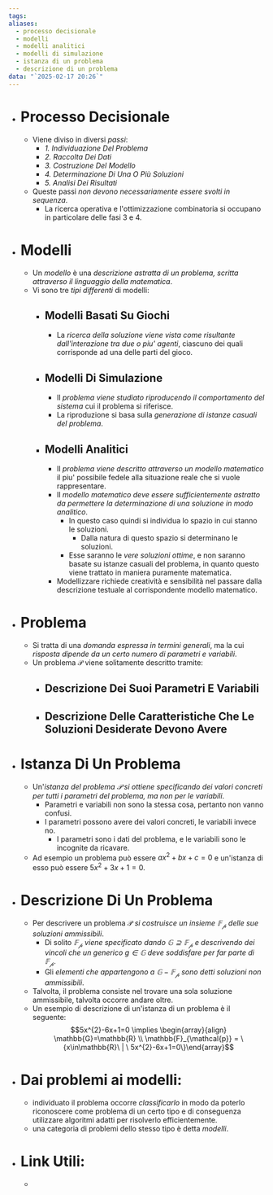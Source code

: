 ```yaml
---
tags: 
aliases:
  - processo decisionale
  - modelli
  - modelli analitici
  - modelli di simulazione
  - istanza di un problema
  - descrizione di un problema
data: "`2025-02-17 20:26`"
---
```

+ # Processo Decisionale
	+ Viene diviso in diversi _passi_:
		+ _1. Individuazione Del Problema_
		+ _2. Raccolta Dei Dati_
		+ _3. Costruzione Del Modello_
		+ _4. Determinazione Di Una O Più Soluzioni_
		+ _5. Analisi Dei Risultati_
	+ Queste passi _non devono necessariamente essere svolti in sequenza_.
		+ La ricerca operativa e l'ottimizzazione combinatoria si occupano in particolare delle fasi 3 e 4.
+ # Modelli
	+ Un _modello_ è una _descrizione astratta di un problema, scritta attraverso il linguaggio della matematica_.
	+ Vi sono tre _tipi differenti_ di modelli:
		+ ## Modelli Basati Su Giochi
			+ La _ricerca della soluzione viene vista come risultante dall'interazione tra due o piu' agenti_, ciascuno dei quali corrisponde ad una delle parti del gioco.
		+ ## Modelli Di Simulazione
			+ Il _problema viene studiato riproducendo il comportamento del sistema_ cui il problema si riferisce.
			+ La riproduzione si basa sulla _generazione di istanze casuali del problema_.
		+ ## Modelli Analitici
			+ Il _problema viene descritto attraverso un modello matematico_ il piu' possibile fedele alla situazione reale che si vuole rappresentare.
			+ Il _modello matematico deve essere sufficientemente astratto da permettere la determinazione di una soluzione in modo analitico_.
				+ In questo caso quindi si individua lo spazio in cui stanno le soluzioni.
					+ Dalla natura di questo spazio si determinano le soluzioni.
				+ Esse saranno le _vere soluzioni ottime_, e non saranno basate su istanze casuali del problema, in quanto questo viene trattato in maniera puramente matematica.
			+ Modellizzare richiede creatività e sensibilità nel passare dalla descrizione testuale al corrispondente modello matematico.
+ # Problema
	+ Si tratta di una _domanda espressa in termini generali_, ma la cui _risposta dipende da un certo numero di parametri e variabili_.
	+ Un problema $\mathcal{P}$ viene solitamente descritto tramite:
		+ ## Descrizione Dei Suoi Parametri E Variabili
		+ ## Descrizione Delle Caratteristiche Che Le Soluzioni Desiderate Devono Avere
+ # Istanza Di Un Problema
	+ Un'_istanza del problema $\mathcal{P}$ si ottiene specificando dei valori concreti per tutti i parametri del problema, ma non per le variabili_.
		+ Parametri e variabili non sono la stessa cosa, pertanto non vanno confusi.
		+ I parametri possono avere dei valori concreti, le variabili invece no.
			+ I parametri sono i dati del problema, e le variabili sono le incognite da ricavare.
	+ Ad esempio un problema può essere $ax^2+bx+c=0$ e un'istanza di esso può essere $5x^2+3x+1=0$.
- # Descrizione Di Un Problema
	+ Per descrivere un problema $\mathcal{P}$ _si costruisce un insieme $\mathbb{F}_{\mathcal{p}}$ delle sue soluzioni ammissibili_.
		+ Di solito _$\mathbb{F}_{\mathcal{p}}$ viene specificato dando $\mathbb{G}\supseteq\mathbb{F}_{\mathcal{p}}$ e descrivendo dei vincoli che un generico $g\in\mathbb{G}$ deve soddisfare per far parte di $\mathbb{F}_{\mathcal{p}}$_.
		+ Gli _elementi che appartengono a $\mathbb{G}-\mathbb{F}_{\mathcal{p}}$ sono detti soluzioni non ammissibili_.
	+ Talvolta, il problema consiste nel trovare una sola soluzione ammissibile, talvolta occorre andare oltre.
	+ Un esempio di descrizione di un'istanza di un problema è il seguente: $$5x^{2}-6x+1=0 \implies \begin{array}{align} \mathbb{G}=\mathbb{R} \\ \mathbb{F}_{\mathcal{p}} = \{x\in\mathbb{R}\ | \ 5x^{2}-6x+1=0\}\end{array}$$
+ # Dai problemi ai modelli:
	- individuato il problema occorre _classificarlo_ in modo da poterlo riconoscere come problema di un certo tipo e di conseguenza utilizzare algoritmi adatti per risolverlo efficientemente.
	- una categoria di problemi dello stesso tipo è detta _modelli_.
- # Link Utili:
	- 